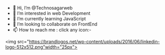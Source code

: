 - 👋 Hi, I’m @Technosagarweb
- 👀 I’m interested in web Development 
- 🌱 I’m currently learning JavaScript
- 💞️ I’m looking to collaborate on FrontEnd
- 📫 How to reach me : click any icon:-

<img src="https://brandlogos.net/wp-content/uploads/2016/06/linkedin-logo-512x512.png"width="25px">




<!---
Technosagarweb/Technosagarweb is a ✨ special ✨ repository because its `README.md` (this file) appears on your GitHub profile.
You can click the Preview link to take a look at your changes.
--->
